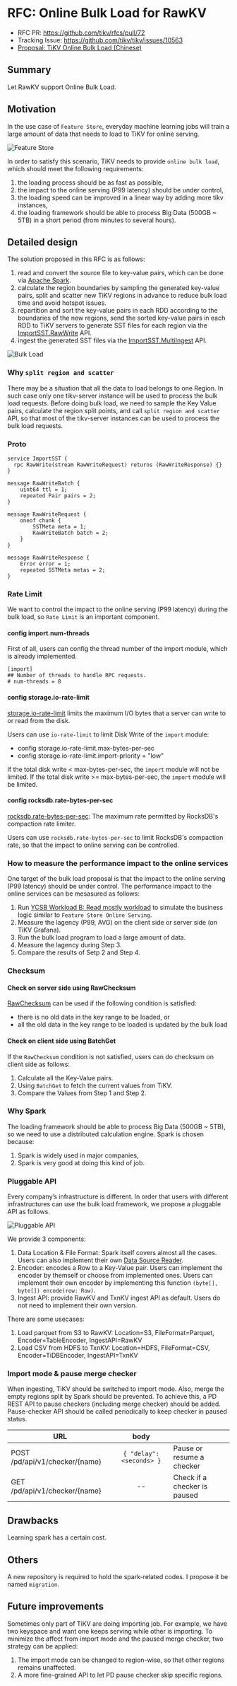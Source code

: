 # RFC: Online Bulk Load for RawKV

- RFC PR: https://github.com/tikv/rfcs/pull/72
- Tracking Issue: https://github.com/tikv/tikv/issues/10563
- [Proposal: TiKV Online Bulk Load (Chinese)](https://docs.google.com/document/d/1JggGwmOIMqinz_Q7QkIDHzwS--K_BgJopaxrB8Pzpaw/edit#)

## Summary

Let RawKV support Online Bulk Load.

## Motivation

In the use case of `Feature Store`, everyday machine learning jobs will train a
large amount of data that needs to load to TiKV for online serving.

![Feature Store](../media/feature-store-tikv.png)

In order to satisfy this scenario, TiKV needs to provide `online bulk load`,
which should meet the following requirements:

1. the loading process should be as fast as possible,
2. the impact to the online serving (P99 latency) should be under control,
3. the loading speed can be improved in a linear way by adding more tikv instances,
4. the loading framework should be able to process Big Data (500GB ~ 5TB) in a short period (from minutes to several hours).

## Detailed design

The solution proposed in this RFC is as follows:

1. read and convert the source file to key-value pairs, which can be done via [Apache Spark](https://spark.apache.org/).
2. calculate the region boundaries by sampling the generated key-value pairs, split and scatter new TiKV regions in advance to reduce bulk load time and avoid hotspot issues.
3. repartition and sort the key-value pairs in each RDD according to the boundaries of the new regions, send the sorted key-value pairs in each RDD to TiKV servers to generate SST files for each region via the [ImportSST.RawWrite](#proto) API.
4. ingest the generated SST files via the [ImportSST.MultiIngest](https://github.com/pingcap/kvproto/blob/release-5.0/proto/import_sstpb.proto#L53) API.

![Bulk Load](../media/bulk-load.png)

###  Why `split region and scatter`

There may be a situation that all the data to load belongs to one Region. In such case only one tikv-server instance will be used to process the bulk load requests. Before doing bulk load, we need to sample the Key Value pairs, calculate the region split points, and call `split region and scatter` API, so that most of the tikv-server instances can be used to process the bulk load requests.

### Proto

```
service ImportSST {
  rpc RawWrite(stream RawWriteRequest) returns (RawWriteResponse) {}
}

message RawWriteBatch {
    uint64 ttl = 1;
    repeated Pair pairs = 2;
}

message RawWriteRequest {
    oneof chunk {
        SSTMeta meta = 1;
        RawWriteBatch batch = 2;
    }
}

message RawWriteResponse {
    Error error = 1;
    repeated SSTMeta metas = 2;
}
```

### Rate Limit

We want to control the impact to the online serving (P99 latency) during the bulk load, so `Rate Limit` is an important component.

#### config import.num-threads

First of all, users can config the thread number of the import module, which is already implemented.

```
[import]
## Number of threads to handle RPC requests.
# num-threads = 8
```

#### config storage.io-rate-limit

[storage.io-rate-limit](https://docs.pingcap.com/tidb/stable/tikv-configuration-file#storageio-rate-limit) limits the maximum I/O bytes that a server can write to or read from the disk.

Users can use `io-rate-limit` to limit Disk Write of the `import` module:

- config storage.io-rate-limit.max-bytes-per-sec
- config storage.io-rate-limit.import-priority = "low"


If the total disk write < max-bytes-per-sec, the `import` module will not be limited.
If the total disk write >= max-bytes-per-sec, the `import` module will be limited.

#### config rocksdb.rate-bytes-per-sec

[rocksdb.rate-bytes-per-sec](https://docs.pingcap.com/tidb/stable/tikv-configuration-file#rate-bytes-per-sec): The maximum rate permitted by RocksDB's compaction rate limiter.

Users can use `rocksdb.rate-bytes-per-sec` to limit RocksDB's compaction rate, so that the impact to online serving can be controlled.

### How to measure the performance impact to the online services

One target of the bulk load proposal is that the impact to the online serving (P99 latency) should be under control. The performance impact to the online services can be mesasured as follows:

1. Run [YCSB Workload B: Read mostly workload](https://tikv.org/docs/5.1/deploy/performance/instructions/#step-3-run-a-ycsb-workload) to simulate the business logic similar to `Feature Store Online Serving`.
2. Measure the lagency (P99, AVG) on the client side or server side (on TiKV Grafana).
3. Run the bulk load program to load a large amount of data.
4. Measure the lagency during Step 3.
5. Compare the results of Setp 2 and Step 4.

### Checksum

#### Check on server side using RawChecksum

[RawChecksum](https://github.com/pingcap/kvproto/blob/317f69fb54b44619271df82ec163764032184a85/proto/tikvpb.proto#L54) can be used if the following condition is satisfied:

- there is no old data in the key range to be loaded, or
- all the old data in the key range to be loaded is updated by the bulk load

#### Check on client side using BatchGet

If the `RawChecksum` condition is not satisfied, users can do checksum on client side as follows:

1. Calculate all the Key-Value pairs.
2. Using `BatchGet` to fetch the current values from TiKV.
3. Compare the Values from Step 1 and Step 2.

### Why Spark

The loading framework should be able to process Big Data (500GB ~ 5TB), so we need to use a distributed calculation engine. Spark is chosen because:

1. Spark is widely used in major companies,
2. Spark is very good at doing this kind of job.

### Pluggable API

Every company’s infrastructure is different. In order that users with different infrastructures can use the bulk load framework, we propose a pluggable API as follows.

![Pluggable API](../media/bulk-load-pluggable-api.png)

We provide 3 components:

1. Data Location & File Format: Spark itself covers almost all the cases. Users can also implement their own [Data Source Reader](https://spark.apache.org/docs/2.3.0/api/java/index.html?org/apache/spark/sql/sources/v2/DataSourceV2.html).
2. Encoder: encodes a Row to a Key-Value pair. Users can implement the encoder by themself or choose from implemented ones. Users can implement their own encoder by implementing this function `(byte[], byte[]) encode(row: Row)`.
3. Ingest API: provide RawKV and TxnKV ingest API as default. Users do not need to implement their own version.

There are some usecases:

1. Load parquet from S3 to RawKV: Location=S3, FileFormat=Parquet, Encoder=TableEncoder, IngestAPI=RawKV
2. Load CSV from HDFS to TxnKV: Location=HDFS, FileFormat=CSV, Encoder=TiDBEncoder, IngestAPI=TxnKV

### Import mode & pause merge checker

When ingesting, TiKV should be switched to import mode. Also, merge the empty regions split by Spark should be prevented. To achieve this, a PD REST API to pause checkers (including merge checker) should be added. Pause-checker API should be called periodically to keep checker in paused status.

| URL | body | |
|---|:---:|---|
| POST /pd/api/v1/checker/{name} | `{ "delay": <seconds> }` | Pause or resume a checker |
| GET /pd/api/v1/checker/{name} | -- | Check if a checker is paused |

## Drawbacks

Learning spark has a certain cost.

## Others

A new repository is required to hold the spark-related codes. I propose it be named `migration`.

## Future improvements

Sometimes only part of TiKV are doing importing job. For example, we have two keyspace and want one keeps serving while other is importing.
To minimize the affect from import mode and the paused merge checker, two strategy can be applied:

1. The import mode can be changed to region-wise, so that other regions remains unaffected.
2. A more fine-grained API to let PD pause checker skip specific regions.
